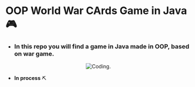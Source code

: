 # OOP World War CArds Game in Java 🎮️

* ### In this repo you will find a game in Java made in OOP, based on war game.

<div align="center">

  ![Coding.](https://media.giphy.com/media/bi6RQ5x3tqoSI/giphy.gif "Code gif") 
</div>




* __In process__ ⛏️
